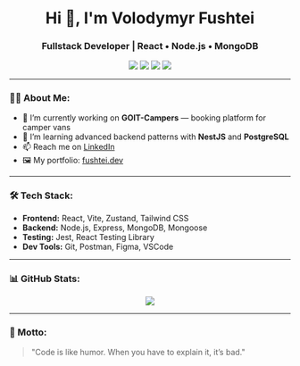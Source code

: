 <h1 align="center">Hi 👋, I'm Volodymyr Fushtei</h1>
<h3 align="center">Fullstack Developer | React • Node.js • MongoDB</h3>


<p align="center">
  <img src="https://img.shields.io/badge/React-20232A?style=for-the-badge&logo=react&logoColor=61DAFB" />
  <img src="https://img.shields.io/badge/Node.js-43853D?style=for-the-badge&logo=node.js&logoColor=white" />
  <img src="https://img.shields.io/badge/MongoDB-4EA94B?style=for-the-badge&logo=mongodb&logoColor=white" />
  <img src="https://img.shields.io/badge/TailwindCSS-06B6D4?style=for-the-badge&logo=tailwindcss&logoColor=white" />
</p>

---

### 👨‍💻 About Me:
- 🔭 I’m currently working on **GOIT-Campers** — booking platform for camper vans  
- 🌱 I’m learning advanced backend patterns with **NestJS** and **PostgreSQL**
- 📫 Reach me on [LinkedIn](https://linkedin.com/in/your-profile)  
- 🖼 My portfolio: [fushtei.dev]([https://fushtei.dev](https://github.com/volodimirfushtei))

---

### 🛠 Tech Stack:
- **Frontend:** React, Vite, Zustand, Tailwind CSS  
- **Backend:** Node.js, Express, MongoDB, Mongoose  
- **Testing:** Jest, React Testing Library  
- **Dev Tools:** Git, Postman, Figma, VSCode  

---

### 📊 GitHub Stats:
<p align="center">
  <img src="https://github-readme-stats.vercel.app/api?username=volodimirfushtei&show_icons=true&theme=radical" />
</p>

---

### 💬 Motto:
> "Code is like humor. When you have to explain it, it’s bad."

